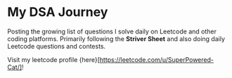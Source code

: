 # My DSA Journey

Posting the growing list of questions I solve daily on Leetcode and other coding platforms. Primarily following the **Striver Sheet** and also doing daily Leetcode questions and contests. 

Visit my leetcode profile {here}[https://leetcode.com/u/SuperPowered-Cat/]!
